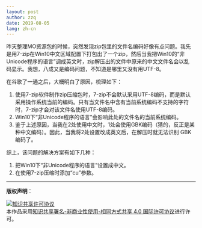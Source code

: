 ```yaml
---
layout: post
author: zzq
date: 2019-08-05
lang: zh-cn
---
```


昨天整理MO资源包的时候，突然发现zip包里的文件名编码好像有点问题。我先
是用7-zip在Win10中文区域配置下打包出了一个zip，然后当我把Win10的“非
Unicode程序的语言”调成英文时，zip解压出的文件中原来的中文文件名会以乱
码显示。我想，八成又是编码问题，不知道是哪里又没有用UTF-8。

在谷歌了一通之后，大概明白了原因，梳理如下：
1. 使用7-zip软件制作zip压缩包时，7-zip不会默认采用UTF-8编码，而是默认
   采用操作系统当前的编码。只有当文件名中含有当前系统编码不支持的字符
   时，7-zip才会对该文件名使用UTF-8编码。
2. Win10下“非Unicode程序的语言”会影响此处的文件名的当前系统编码。
3. 鉴于上述原因，当我在2处使用中文时，1处会使用GBK编码（猜的，反正是某
   种中文编码）。因此，当我将2处设置改成英文后，在解压时就无法识别
   GBK编码了。

综上，该问题的解决方案有如下几种：
1. 把Win10下“非Unicode程序的语言”设置成中文。
2. 在使用7-zip压缩时添加“cu”参数。

---------------------------

**版权声明**：

<a rel="license" href="http://creativecommons.org/licenses/by-nc-sa/4.0/"><img alt="知识共享许可协议" style="border-width:0" src="https://i.creativecommons.org/l/by-nc-sa/4.0/88x31.png" /></a><br />本作品采用<a rel="license" href="http://creativecommons.org/licenses/by-nc-sa/4.0/">知识共享署名-非商业性使用-相同方式共享 4.0 国际许可协议</a>进行许可。
